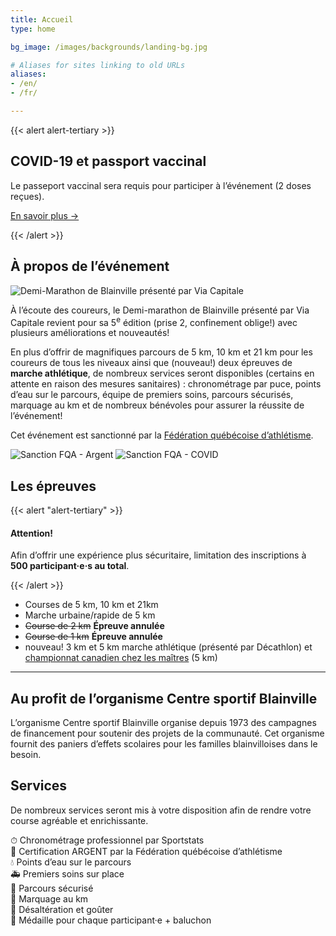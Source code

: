 ```yaml
---
title: Accueil
type: home

bg_image: /images/backgrounds/landing-bg.jpg

# Aliases for sites linking to old URLs
aliases:
- /en/
- /fr/

---
```


{{< alert alert-tertiary >}}

## COVID-19 et passport vaccinal
Le passeport vaccinal sera requis pour participer à l’événement (2 doses reçues).

[En savoir plus &rarr;](/covid19-passeport-vaccinal/)

{{< /alert >}}

## À propos de l’événement

![Demi-Marathon de Blainville présenté par Via Capitale](/images/logo-large.png)

À l’écoute des coureurs, le Demi-marathon de Blainville présenté par Via Capitale revient pour sa 5<sup>e</sup> édition (prise 2, confinement oblige!) avec plusieurs améliorations et nouveautés!

En plus d’offrir de magnifiques parcours de 5 km, 10 km et 21 km pour les coureurs de tous les niveaux ainsi que (nouveau!) deux épreuves de **marche athlétique**, de nombreux services seront disponibles (certains en attente en raison des mesures sanitaires) : chronométrage par puce, points d’eau sur le parcours, équipe de premiers soins, parcours sécurisés, marquage au km et de nombreux bénévoles pour assurer la réussite de l’événement!

Cet événement est sanctionné par la [Fédération québécoise d’athlétisme](https://athletisme-quebec.ca/).

![Sanction FQA - Argent](/images/FQA_Sanction-Argent.png)
![Sanction FQA - COVID](/images/FQA_Sanction_Covid.png)

## Les épreuves


{{< alert "alert-tertiary" >}}

#### Attention!


Afin d’offrir une expérience plus sécuritaire, limitation des inscriptions à **500 participant·e·s au total**.

{{< /alert >}}


- Courses de 5 km, 10 km et 21km
- Marche urbaine/rapide de 5 km
- ~~Course de 2 km~~ **Épreuve annulée**
- ~~Course de 1 km~~ **Épreuve annulée**
- <span class="badge badge-primary text-uppercase small d-inline">nouveau!</span> 3 km et 5 km marche athlétique (présenté par Décathlon) et [championnat canadien chez les maîtres](championnat-canadien-masters) (5 km)

<!--

<a class="btn btn-block btn-secondary my-2" href="/inscription">Je m’inscris</a>

-->

---

## Au profit de l’organisme Centre sportif Blainville

L’organisme Centre sportif Blainville organise depuis 1973 des campagnes de financement pour soutenir des projets de la communauté.
Cet organisme fournit des paniers d’effets scolaires pour les familles blainvilloises dans le besoin.

## Services

De nombreux services seront mis à votre disposition afin de rendre votre course agréable et enrichissante.

⏱ Chronométrage professionnel par Sportstats  
🥈 Certification ARGENT par la Fédération québécoise d’athlétisme  
💧 Points d’eau sur le parcours  
🚑 Premiers soins sur place  
🚧 Parcours sécurisé  
🏁 Marquage au km  
🍎 Désaltération et goûter  
🥇 Médaille pour chaque participant·e + baluchon  
<!-- 🏆 Podium pour les 3 premiers chronos de chaque course par catégorie d’âge, homme et femme -->

